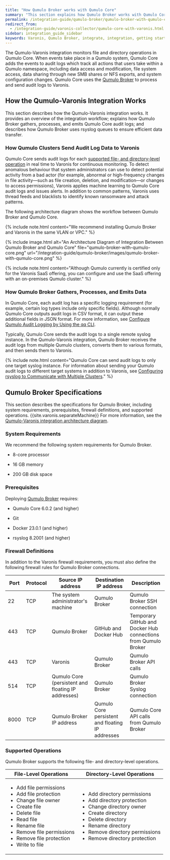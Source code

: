 ```yaml
---
title: "How Qumulo Broker works with Qumulo Core"
summary: "This section explains how Qumulo Broker works with Qumulo Core."
permalink: /integration-guide/qumulo-broker/qumulo-broker-with-qumulo-core.html
redirect_from:
  - /integration-guide/varonis-collector/qumulo-core-with-varonis.html
sidebar: integration_guide_sidebar
keywords: Varonis, Qumulo Broker, integrate, integration, getting started
---
```


The Qumulo-Varonis integration monitors file and directory operations in Qumulo Core. When events take place in a Qumulo system, Qumulo Core adds the events to audit logs which track all actions that users take within a Qumulo namespace, including data access and modification, file system access, data sharing through new SMB shares or NFS exports, and system configuration changes. Qumulo Core uses the [Qumulo Broker](#qumulo-broker) to process and send audit logs to Varonis.


## How the Qumulo-Varonis Integration Works
This section describes how the Qumulo-Varonis integration works. It provides an overview of the integration workflow; explains how Qumulo Broker gathers, processes, and emits Qumulo Core audit logs; and describes how Qumulo Broker uses rsyslog queues to ensure efficient data transfer.

### How Qumulo Clusters Send Audit Log Data to Varonis
Qumulo Core sends audit logs for each [supported file- and directory-level operation](#supported-operations) in real time to Varonis for continuous monitoring. To detect anomalous behaviour that system administrators can use to detect potential activity from a bad actor (for example, abnormal or high-frequency changes in file activity&mdash;such as file creation, deletion, and modification&mdash;or changes to access permissions), Varonis applies machine learning to Qumulo Core audit logs and issues alerts. In addition to common patterns, Varonis uses thread feeds and blacklists to identify known ransomware and attack patterns.

The following architecture diagram shows the workflow between Qumulo Broker and Qumulo Core.

{% include note.html content="We recommend installing Qumulo Broker and Varonis in the same VLAN or VPC." %}

<a id="integration-architecture-diagram"></a>
{% include image.html alt="An Architecture Diagram of Integration Between Qumulo Broker and Qumulo Core" file="qumulo-broker-with-qumulo-core.png" url="/integration-guide/qumulo-broker/images/qumulo-broker-with-qumulo-core.png" %}

{% include note.html content="Although Qumulo currently is certified only for the Varonis SaaS offering, you can configure and use the SaaS offering with an on-premises Qumulo cluster." %}

<a id="qumulo-broker"></a>
### How Qumulo Broker Gathers, Processes, and Emits Data
In Qumulo Core, each audit log has a specific logging requirement (for example, certain log types include only specific fields). Although normally Qumulo Core outputs audit logs in CSV format, it can output these additional fields in JSON format. For more information, see [Configure Qumulo Audit Logging by Using the qq CLI](deploying-qumulo-broker.html#configure-audit-logging).

Typically, Qumulo Core sends the audit logs to a single remote syslog instance. In the Qumulo-Varonis integration, Qumulo Broker receives the audit logs from multiple Qumulo clusters, converts them to various formats, and then sends them to Varonis.

{% include note.html content="Qumulo Core can send audit logs to only one target syslog instance. For information about sending your Qumulo audit logs to different target systems in addition to Varonis, see [Configuring rsyslog to Communicate with Multiple Clusters](deploying-qumulo-broker.html#rsyslog-with-multiple-clusters)." %}


## Qumulo Broker Specifications
This section describes the specifications for Qumulo Broker, including system requirements, prerequisites, firewall definitions, and supported operations. {{site.varonis.separateMachine}} For more information, see the [Qumulo-Varonis integration architecture diagram](#integration-architecture-diagram).

### System Requirements
We recommend the following system requirements for Qumulo Broker.

* 8-core processor

* 16 GB memory

* 200 GB disk space

### Prerequisites
Deploying [Qumulo Broker](https://github.com/Qumulo/QumuloBroker) requires:

* Qumulo Core 6.0.2 (and higher)

* Git

* Docker 23.0.1 (and higher)

* rsyslog 8.2001 (and higher)

### Firewall Definitions
In addition to the Varonis firewall requirements, you must also define the following firewall rules for Qumulo Broker connections.

<table>
  <thead>
    <tr>
      <th>Port</th>
      <th>Protocol</th>	    
      <th>Source IP address</th>
      <th>Destination IP address</th>
      <th>Description</th>
    </tr>
  </thead>
  <tbody>
    <tr>
      <td>22</td>
      <td>TCP</td>	    
      <td>The system administrator's machine</td>
      <td>Qumulo Broker</td>	    	    
      <td>Qumulo Broker SSH connection</td>
    </tr>
    <tr>
      <td>443</td>
      <td>TCP</td>	    
      <td>Qumulo Broker</td>
      <td>GitHub and Docker Hub</td>	    
      <td>Temporary GitHub and Docker Hub connections from Qumulo Broker</td>
    </tr>	  
    <tr>
      <td>443</td>	    
      <td>TCP</td>	    
      <td>Varonis</td>
      <td>Qumulo Broker</td>
      <td>Qumulo Broker API calls</td>
    </tr>		  
    <tr>
      <td>514</td>	    
      <td>TCP</td>	    
      <td>Qumulo Core (persistent and floating IP addresses)</td>
      <td>Qumulo Broker</td>
      <td>Qumulo Broker Syslog connection</td>
    </tr>
    <tr>
      <td>8000</td>
      <td>TCP</td>	    
      <td>Qumulo Broker IP address</td>
      <td>Qumulo Core persistent and floating IP addresses</td>
      <td>Qumulo Core API calls from Qumulo Broker</td>
    </tr>
  </tbody>
</table>

<a id="supported-operations"></a>
### Supported Operations
Qumulo Broker supports the following file- and directory-level operations.

<table>
<thead>
  <tr>
    <th>File-Level Operations</th>
    <th>Directory-Level Operations</th>
  </tr>
</thead>
<tbody>
  <tr>
    <td>
      <ul>
        <li>Add file permissions</li>
        <li>Add file protection</li>	      
        <li>Change file owner</li>
        <li>Create file</li>
        <li>Delete file</li>
        <li>Read file</li>
        <li>Rename file</li>
        <li>Remove file permissions</li>
        <li>Remove file protection</li>
	<li>Write to file</li>
      </ul>
    </td>
    <td>
      <ul>
        <li>Add directory permissions</li>
        <li>Add directory protection</li>
        <li>Change directory owner</li>
        <li>Create directory</li>
        <li>Delete directory</li>
        <li>Rename directory</li>
        <li>Remove directory permissions</li>
        <li>Remove directory protection</li>
      </ul>
    </td>
  </tr>
</tbody>
</table>
